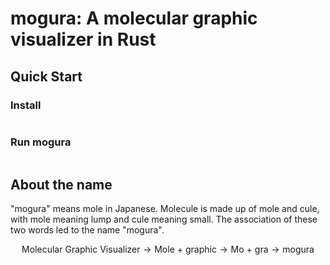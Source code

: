 # mogura: A molecular graphic visualizer in Rust

## Quick Start
### Install
~~~bash

~~~

### Run mogura
~~~bash

~~~

## About the name
"mogura" means mole in Japanese. Molecule is made up of mole and cule, with mole meaning lump and cule meaning small.
The association of these two words led to the name "mogura".

$$
\text{Molecular Graphic Visualizer} \rightarrow \text{Mole + graphic} \rightarrow \text{Mo + gra} \rightarrow \text{mogura}
$$


